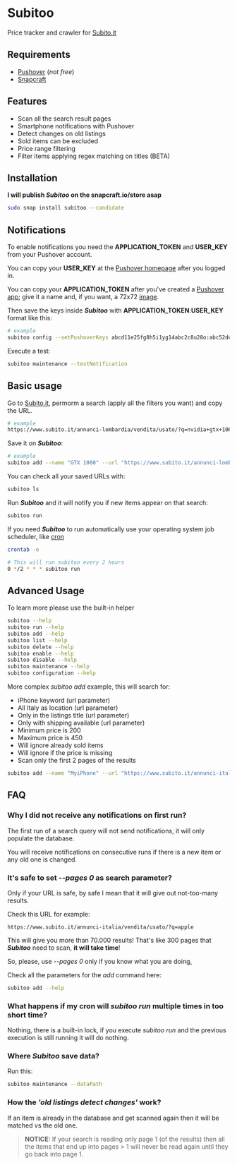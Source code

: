 # Subitoo

Price tracker and crawler for [Subito.it](https://www.subito.it)




## Requirements
- [Pushover](https://pushover.net) (*not free*)
- [Snapcraft](https://snapcraft.io/docs/installing-snapd)


## Features

- Scan all the search result pages
- Smartphone notifications with Pushover
- Detect changes on old listings
- Sold items can be excluded
- Price range filtering
- Filter items applying regex matching on titles (BETA)


## Installation

**I will publish *Subitoo* on the snapcraft.io/store asap**

```bash
sudo snap install subitoo --candidate
```
    
## Notifications

To enable notifications you need the **APPLICATION_TOKEN** and **USER_KEY** from your Pushover account.

You can copy your **USER_KEY** at the [Pushover homepage](https://pushover.net) after you logged in.

You can copy your **APPLICATION_TOKEN** after you've created a [Pushover app](https://pushover.net/apps/build); give it a name and, if you want, a 72x72 [image](https://github.com/Kianda/subitoo/blob/main/extra/images/subitoo_icon_circle.png).

Then save the keys inside ***Subitoo*** with **APPLICATION_TOKEN**:**USER_KEY** format like this:
```bash
# example
subitoo config --setPushoverKeys abcd11e25fg8h5i1yg14abc2c8u28o:abc52de1tx9z315ppq5zzb43a1v6hc
```

Execute a test:
```bash
subitoo maintenance --testNotification
```
## Basic usage
Go to [Subito.it](https://www.subito.it), permorm a search (apply all the filters you want) and copy the URL.

```bash
# example
https://www.subito.it/annunci-lombardia/vendita/usato/?q=nvidia+gtx+1060&qso=true
```
Save it on ***Subitoo***:
```bash
# example
subitoo add --name "GTX 1060" --url "https://www.subito.it/annunci-lombardia/vendita/usato/?q=nvidia+gtx+1060&qso=true"
```
You can check all your saved URLs with:
```bash
subitoo ls
```
Run ***Subitoo*** and it will notify you if new items appear on that search:
```bash
subitoo run
```
If you need ***Subitoo*** to run automatically use your operating system job scheduler, like [cron](https://en.wikipedia.org/wiki/Cron)
```bash
crontab -e
```
```bash
# This will run subitoo every 2 hours
0 */2 * * * subitoo run
```
## Advanced Usage

To learn more please use the built-in helper
```bash
subitoo --help
subitoo run --help
subitoo add --help
subitoo list --help
subitoo delete --help
subitoo enable --help
subitoo disable --help
subitoo maintenance --help
subitoo configuration --help
```

More complex *subitoo add* example, this will search for:
- iPhone keyword (url parameter)
- All Italy as location (url parameter)
- Only in the listings title (url parameter)
- Only with shipping available (url parameter)
- Minimum price is 200
- Maximum price is 450
- Will ignore already sold items
- Will ignore if the price is missing
- Scan only the first 2 pages of the results

```bash
subitoo add --name "MyiPhone" --url "https://www.subito.it/annunci-italia/vendita/usato/?q=iPhone&qso=true&shp=true" --pages 2 --minPrice 200 --maxPrice 450 --skipNoPrice --skipSold
```

## FAQ

### Why I did not receive any notifications on first run?

The first run of a search query will not send notifications, it will only populate the database.

You will receive notifications on consecutive runs if there is a new item or any old one is changed.

### It's safe to set *--pages 0* as search parameter?

Only if your URL is safe, by safe I mean that it will give out not-too-many results.

Check this URL for example:
```
https://www.subito.it/annunci-italia/vendita/usato/?q=apple
```
This will give you more than 70.000 results! That's like 300 pages that ***Subitoo*** need to scan, **it will take time**!

So, please, use *--pages 0* only if you know what you are doing[.](https://knowyourmeme.com/memes/you-know-nothing-jon-snow)

Check all the parameters for the *add* command here:
```bash
subitoo add --help
```

### What happens if my cron will *subitoo run* multiple times in too short time?
Nothing, there is a built-in lock, if you execute *subitoo run* and the previous execution is still running it will do nothing.

### Where ***Subitoo*** save data?
Run this:
```bash
subitoo maintenance --dataPath
```

### How the *'old listings detect changes'* work?
If an item is already in the database and get scanned again then it will be matched vs the old one.

> **NOTICE:** If your search is reading only page 1 (of the results) then all the items that end up into pages > 1 will never be read again until they go back into page 1.
